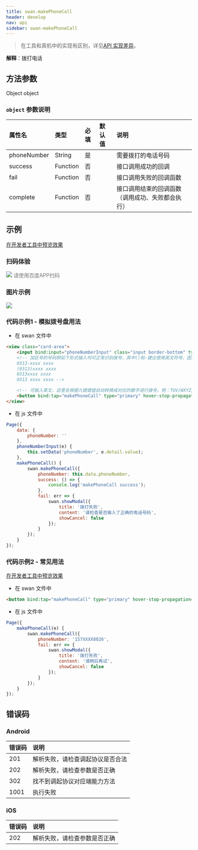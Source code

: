 ```yaml
---
title: swan.makePhoneCall
header: develop
nav: api
sidebar: swan-makePhoneCall
---
```


 

> 在工具和真机中的实现有区别，详见[API 实现差异](https://smartprogram.baidu.com/docs/develop/devtools/diff/)。

**解释**：拨打电话

## 方法参数 

Object object

###  `object` 参数说明  

|属性名 |类型  |必填 | 默认值 |说明|
|:---- |:---- |:---- |:----|:----|
|phoneNumber | String | 是  | | 需要拨打的电话号码|
|success| Function  |  否  | | 接口调用成功的回调|
|fail  |  Function  |  否 | | 接口调用失败的回调函数|
|complete  |  Function |   否 | |  接口调用结束的回调函数（调用成功、失败都会执行）|

## 示例

<a href="swanide://fragment/23c19e36b684e173b54a541c4d5903eb1581073398204" title="在开发者工具中预览效果" target="_self">在开发者工具中预览效果</a>

### 扫码体验

<div class='scan-code-container'>
    <img src="https://b.bdstatic.com/miniapp/assets/images/doc_demo/makePhoneCall.png" class="demo-qrcode-image" />
    <font color=#777 12px>请使用百度APP扫码</font>
</div>


### 图片示例
<div class="m-doc-custom-examples">
    <div class="m-doc-custom-examples-correct">
        <img src="https://b.bdstatic.com/miniapp/images/makePhoneCall.gif">
    </div>
    <div class="m-doc-custom-examples-correct">
        <img src=" ">
    </div>
    <div class="m-doc-custom-examples-correct">
        <img src=" ">
    </div>     
</div>

###  代码示例1 - 模拟拨号盘用法

* 在 swan 文件中

```html
<view class="card-area">
    <input bind:input="phoneNumberInput" class="input border-bottom" type="number" placeholder="请输入电话号码"/>
    <!-- 加区号的号码照如下形式输入均可正常识别拨号，其中()和-建议使用英文符号，因为已知ios系统不识别中文符号：
    0313-xxxx xxxx
    (0313)xxxx xxxx
    0313xxxx xxxx
    0313 xxxx xxxx -->

    <!-- 可输入英文，这里会根据九键键盘自动转换成对应的数字进行拨号，例：TUV/WXYZ/JKL 对应 895 -->
    <button bind:tap="makePhoneCall" type="primary" hover-stop-propagation="true">拨打</button>
</view>
```

* 在 js 文件中

```js
Page({
    data: {
        phoneNumber: ''
    },
    phoneNumberInput(e) {
        this.setData('phoneNumber', e.detail.value);
    },
    makePhoneCall() {
        swan.makePhoneCall({
            phoneNumber: this.data.phoneNumber,
            success: () => {
                console.log('makePhoneCall success');
            },
            fail: err => {
                swan.showModal({
                    title: '拨打失败',
                    content: '请检查是否输入了正确的电话号码',
                    showCancel: false
                });
            }
        });
    }
});
```

###  代码示例2 - 常见用法

<a href="swanide://fragment/a314ce9e33beeb7c887a91999f202d3a1581071905278" title="在开发者工具中预览效果" target="_self">在开发者工具中预览效果</a>

* 在 swan 文件中

```html
<button bind:tap="makePhoneCall" type="primary" hover-stop-propagation="true">拨打商家电话</button>
```

* 在 js 文件中

```js
Page({
    makePhoneCall(e) {
        swan.makePhoneCall({
            phoneNumber: '157XXXX8026',
            fail: err => {
                swan.showModal({
                    title: '拨打失败',
                    content: '请稍后再试',
                    showCancel: false
                });
            }
        });
    }
});
```

##  错误码

###  Android

|错误码|说明|
|:--|:--|
|201|解析失败，请检查调起协议是否合法|
|202|解析失败，请检查参数是否正确|
|302|找不到调起协议对应端能力方法|
|1001|执行失败|

###  iOS

|错误码|说明|
|:--|:--|
|202|解析失败，请检查参数是否正确      |
